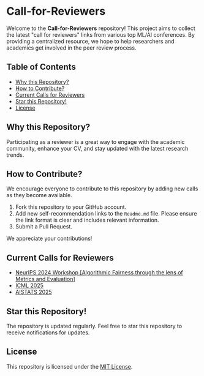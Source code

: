 # Call-for-Reviewers
Welcome to the **Call-for-Reviewers** repository! This project aims to collect the latest "call for reviewers" links from various top ML/AI conferences. By providing a centralized resource, we hope to help researchers and academics get involved in the peer review process.

## Table of Contents
- [Why this Repository?](#why-this-repository)
- [How to Contribute?](#how-to-contribute)
- [Current Calls for Reviewers](#current-calls-for-reviewers)
- [Star this Repository!](#star-this-repository)
- [License](#license)


## Why this Repository?
Participating as a reviewer is a great way to engage with the academic community, enhance your CV, and stay updated with the latest research trends.

## How to Contribute?
We encourage everyone to contribute to this repository by adding new calls as they become available.

1.  Fork this repository to your GitHub account.
2.  Add new self-recommendation links to the `Readme.md` file.  Please ensure the link format is clear and includes relevant information.
3.  Submit a Pull Request.

We appreciate your contributions!

## Current Calls for Reviewers

- [NeurIPS 2024 Workshop [Algorithmic Fairness through the lens of Metrics and Evaluation]](https://docs.google.com/forms/d/e/1FAIpQLSd3JutC6sPMMiNRfL6RL2x5Ig5j52_3H0o0BV96NI5fPDlqAg/viewform)
- [ICML 2025](https://docs.google.com/forms/d/e/1FAIpQLScewOaKu6E23-2gwikWbG2Uhb0veARqyYNm_sv5YgONCpBvdQ/viewform?pli=1&pli=1)
- [AISTATS 2025](https://docs.google.com/forms/d/e/1FAIpQLSfw2b8vxQjgLGnUcbSd2joW1LNlzLfpdaeHbUIHE7E5ynxd2g/viewform)

## Star this Repository!
The repository is updated regularly. Feel free to star this repository to receive notifications for updates.

## License

This repository is licensed under the [MIT License](LICENSE).

